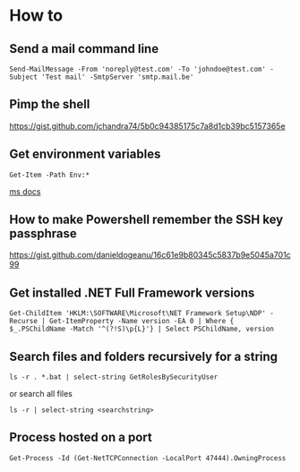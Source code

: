 # How to
## Send a mail command line
```
Send-MailMessage -From 'noreply@test.com' -To 'johndoe@test.com' -Subject 'Test mail' -SmtpServer 'smtp.mail.be'
```

## Pimp the shell
https://gist.github.com/jchandra74/5b0c94385175c7a8d1cb39bc5157365e

## Get environment variables
```Get-Item -Path Env:*```

[ms docs](https://docs.microsoft.com/en-us/powershell/module/microsoft.powershell.core/about/about_environment_variables?view=powershell-6)

## How to make Powershell remember the SSH key passphrase

https://gist.github.com/danieldogeanu/16c61e9b80345c5837b9e5045a701c99

## Get installed .NET Full Framework versions

`Get-ChildItem 'HKLM:\SOFTWARE\Microsoft\NET Framework Setup\NDP' -Recurse | Get-ItemProperty -Name version -EA 0 | Where { $_.PSChildName -Match '^(?!S)\p{L}'} | Select PSChildName, version`

## Search files and folders recursively for a string

`ls -r . *.bat | select-string GetRolesBySecurityUser`

or search all files

`ls -r | select-string <searchstring>`

## Process hosted on a port

`Get-Process -Id (Get-NetTCPConnection -LocalPort 47444).OwningProcess`
